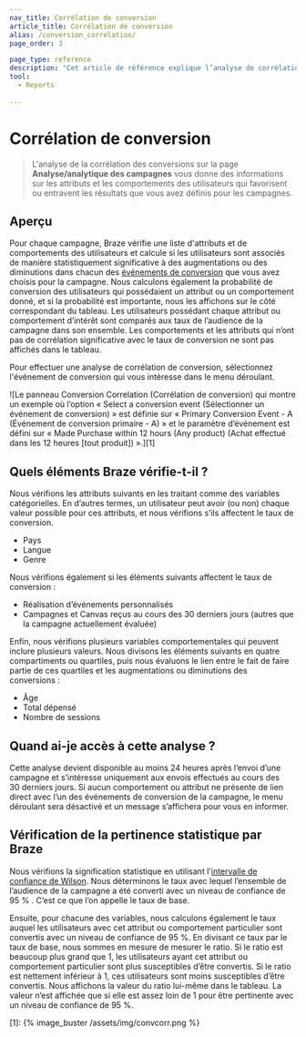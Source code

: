 ```yaml
---
nav_title: Corrélation de conversion
article_title: Corrélation de conversion
alias: /conversion_correlation/
page_order: 3

page_type: reference
description: "Cet article de référence explique l’analyse de corrélation de conversion sur la page Analyse de campagne."
tool: 
  - Reports
  
---
```


# Corrélation de conversion

> L'analyse de la corrélation des conversions sur la page **Analyse/analytique des campagnes** vous donne des informations sur les attributs et les comportements des utilisateurs qui favorisent ou entravent les résultats que vous avez définis pour les campagnes. 

## Aperçu

Pour chaque campagne, Braze vérifie une liste d'attributs et de comportements des utilisateurs et calcule si les utilisateurs sont associés de manière statistiquement significative à des augmentations ou des diminutions dans chacun des [événements de conversion]({{site.baseurl}}/user_guide/engagement_tools/messaging_fundamentals/conversion_events/) que vous avez choisis pour la campagne. Nous calculons également la probabilité de conversion des utilisateurs qui possédaient un attribut ou un comportement donné, et si la probabilité est importante, nous les affichons sur le côté correspondant du tableau. Les utilisateurs possédant chaque attribut ou comportement d’intérêt sont comparés aux taux de l’audience de la campagne dans son ensemble. Les comportements et les attributs qui n’ont pas de corrélation significative avec le taux de conversion ne sont pas affichés dans le tableau.

Pour effectuer une analyse de corrélation de conversion, sélectionnez l'événement de conversion qui vous intéresse dans le menu déroulant.

![Le panneau Conversion Correlation (Corrélation de conversion) qui montre un exemple où l’option « Select a conversion event (Sélectionner un événement de conversion) » est définie sur « Primary Conversion Event - A (Événement de conversion primaire - A) » et le paramètre d’événement est défini sur « Made Purchase within 12 hours (Any product) (Achat effectué dans les 12 heures [tout produit]) ».][1]

## Quels éléments Braze vérifie-t-il ?

Nous vérifions les attributs suivants en les traitant comme des variables catégorielles. En d’autres termes, un utilisateur peut avoir (ou non) chaque valeur possible pour ces attributs, et nous vérifions s’ils affectent le taux de conversion.

-  Pays
-  Langue
-  Genre

Nous vérifions également si les éléments suivants affectent le taux de conversion :

- Réalisation d’événements personnalisés
- Campagnes et Canvas reçus au cours des 30 derniers jours (autres que la campagne actuellement évaluée)

Enfin, nous vérifions plusieurs variables comportementales qui peuvent inclure plusieurs valeurs. Nous divisons les éléments suivants en quatre compartiments ou quartiles, puis nous évaluons le lien entre le fait de faire partie de ces quartiles et les augmentations ou diminutions des conversions :

- Âge
- Total dépensé
- Nombre de sessions

## Quand ai-je accès à cette analyse ?

Cette analyse devient disponible au moins 24 heures après l’envoi d’une campagne et s’intéresse uniquement aux envois effectués au cours des 30 derniers jours. Si aucun comportement ou attribut ne présente de lien direct avec l’un des événements de conversion de la campagne, le menu déroulant sera désactivé et un message s’affichera pour vous en informer.

## Vérification de la pertinence statistique par Braze

Nous vérifions la signification statistique en utilisant l'[intervalle de confiance de Wilson](https://en.wikipedia.org/wiki/Binomial_proportion_confidence_interval#Wilson_score_interval). Nous déterminons le taux avec lequel l’ensemble de l’audience de la campagne a été converti avec un niveau de confiance de 95 % . C’est ce que l’on appelle le taux de base. 

Ensuite, pour chacune des variables, nous calculons également le taux auquel les utilisateurs avec cet attribut ou comportement particulier sont convertis avec un niveau de confiance de 95 %. En divisant ce taux par le taux de base, nous sommes en mesure de mesurer le ratio. Si le ratio est beaucoup plus grand que 1, les utilisateurs ayant cet attribut ou comportement particulier sont plus susceptibles d’être convertis. Si le ratio est nettement inférieur à 1, ces utilisateurs sont moins susceptibles d’être convertis. Nous affichons la valeur du ratio lui-même dans le tableau. La valeur n’est affichée que si elle est assez loin de 1 pour être pertinente avec un niveau de confiance de 95 %.

[1]: {% image_buster /assets/img/convcorr.png %}
